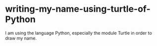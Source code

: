 # writing-my-name-using-turtle-of-Python
I am using the language Python, especially the module Turtle in order to draw my name.
